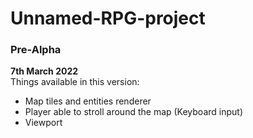 # Unnamed-RPG-project

### Pre-Alpha
**7th March 2022**\
Things available in this version:
- Map tiles and entities renderer
- Player able to stroll around the map (Keyboard input)
- Viewport
